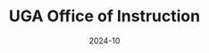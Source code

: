 ---
title: "UGA Office of Instruction"
date: 2024-10
roles: ["Videographer"]
thumbnail: "../../assets/img/work/thumb/ovpi.jpg"
outboundLink: "https://instruction.uga.edu"
isDraft: true
---
